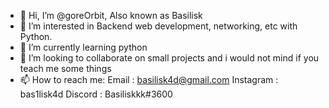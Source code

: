 - 👋 Hi, I’m @goreOrbit, Also known as Basilisk
- 👀 I’m interested in Backend web development, networking, etc with Python.
- 🌱 I’m currently learning python
- 💞️ I’m looking to collaborate on small projects and i would not mind if you teach me some things
- 📫 How to reach me:
      Email     : basilisk4d@gmail.com
      Instagram : bas1lisk4d
      Discord   : Basiliskkk#3600

<!---
goreOrbit/goreOrbit is a ✨ special ✨ repository because its `README.md` (this file) appears on your GitHub profile.
You can click the Preview link to take a look at your changes.
--->
